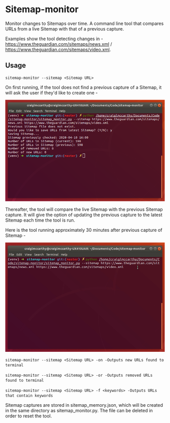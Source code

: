 # Sitemap-monitor

Monitor changes to Sitemaps over time. A command line tool that compares URLs from a live Sitemap with that of a previous capture.

Examples show the tool detecting changes in - https://www.theguardian.com/sitemaps/news.xml / https://www.theguardian.com/sitemaps/video.xml.


## Usage

```
sitemap-monitor --sitemap <Sitemap URL>
```
On first running, if the tool does not find a previous capture of a Sitemap, it will ask the user if they'd like to create one -

![Sitemap-monitor screenshot](/images/sitemap-monitor1.png)

Thereafter, the tool will compare the live Sitemap with the previous Sitemap capture. It will give the option of updating the previous capture to the latest Sitemap each time the tool is run.

Here is the tool running approximately 30 minutes after previous capture of Sitemap -

![Sitemap-monitor screenshot](/images/sitemap-monitor.gif)

```
sitemap-monitor --sitemap <Sitemap URL> -on -Outputs new URLs found to terminal

sitemap-monitor --sitemap <Sitemap URL> -or -Outputs removed URLs found to terminal

sitemap-monitor --sitemap <Sitemap URL> -f <keywords> -Outputs URLs that contain keywords
```

Sitemap captures are stored in sitemap_memory.json, which will be created in the same directory as sitemap_monitor.py. The file can be deleted in order to reset the tool.